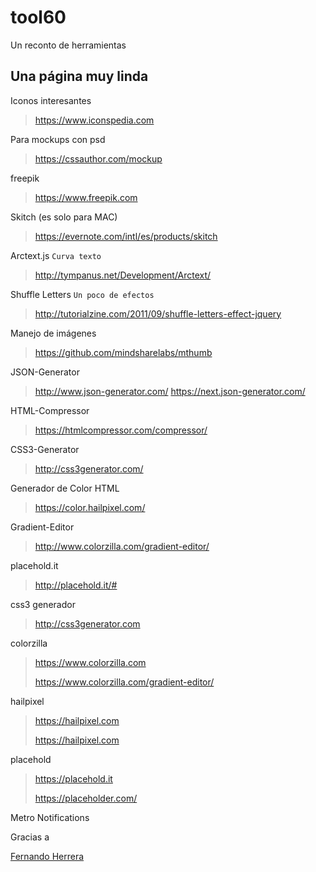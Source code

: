 # tool60
Un reconto de herramientas


## Una página muy linda

Iconos interesantes

> https://www.iconspedia.com

Para mockups con psd
> https://cssauthor.com/mockup

freepik
> https://www.freepik.com

Skitch (es solo para MAC)
> https://evernote.com/intl/es/products/skitch

Arctext.js
`Curva texto`
> http://tympanus.net/Development/Arctext/

Shuffle Letters
`Un poco de efectos`
>http://tutorialzine.com/2011/09/shuffle-letters-effect-jquery

Manejo de imágenes
> https://github.com/mindsharelabs/mthumb

JSON-Generator
> http://www.json-generator.com/
> https://next.json-generator.com/

HTML-Compressor
>https://htmlcompressor.com/compressor/

CSS3-Generator
>http://css3generator.com/

Generador de Color HTML
>https://color.hailpixel.com/

Gradient-Editor
>http://www.colorzilla.com/gradient-editor/

placehold.it
>http://placehold.it/#

css3 generador
>http://css3generator.com

colorzilla
> https://www.colorzilla.com
> 
> https://www.colorzilla.com/gradient-editor/

hailpixel
> https://hailpixel.com
> 
> https://hailpixel.com

placehold
> https://placehold.it
> 
> https://placeholder.com/

Metro Notifications 


Gracias a 

[Fernando Herrera](https://www.udemy.com/user/550c38655ec11/)
